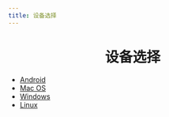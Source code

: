 ```yaml
---
title: 设备选择
---
```

<div align="center">

# 设备选择

</div>

* [Android](/courses/menu1/开始/02-脚本部署.md)
* [Mac OS](https://trss.me/Install/Mac.html)
* [Windows](/courses/menu1/开始/02-脚本部署.md)
* [Linux](/courses/menu1/开始/02-脚本部署.md)
